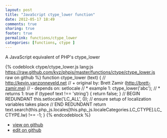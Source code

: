 ```yaml
---
layout: post
title: "JavaScript ctype_lower function"
date: 2012-05-17 18:49
comments: true
sharing: true
footer: true
permalink: functions/ctype_lower
categories: [functions, ctype ]
---
```

A JavaScript equivalent of PHP's ctype_lower
<!-- more -->
{% codeblock ctype/ctype_lower.js lang:js https://raw.github.com/kvz/phpjs/master/functions/ctype/ctype_lower.js raw on github %}
function ctype_lower (text) {
    // http://kevin.vanzonneveld.net
    // +   original by: Brett Zamir (http://brett-zamir.me)
    // -    depends on: setlocale
    // *     example 1: ctype_lower('abc');
    // *     returns 1: true
    if (typeof text !== 'string') {
        return false;
    }
    // BEGIN REDUNDANT
    this.setlocale('LC_ALL', 0); // ensure setup of localization variables takes place
    // END REDUNDANT
    return text.search(this.php_js.locales[this.php_js.localeCategories.LC_CTYPE].LC_CTYPE.lw) !== -1;
}
{% endcodeblock %}
<ul>
 <li><a href="https://github.com/kvz/phpjs/blob/master/functions/ctype/ctype_lower.js">view on github</a></li>
 <li><a href="https://github.com/kvz/phpjs/edit/master/functions/ctype/ctype_lower.js">edit on github</a></li>
</ul>
